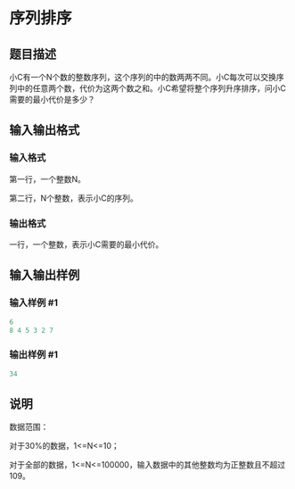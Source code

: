 # 序列排序

## 题目描述

小C有一个N个数的整数序列，这个序列的中的数两两不同。小C每次可以交换序列中的任意两个数，代价为这两个数之和。小C希望将整个序列升序排序，问小C需要的最小代价是多少？

## 输入输出格式

### 输入格式

第一行，一个整数N。

第二行，N个整数，表示小C的序列。

### 输出格式

一行，一个整数，表示小C需要的最小代价。

## 输入输出样例

### 输入样例 #1

```cpp
6
8 4 5 3 2 7
```


### 输出样例 #1

```cpp
34
```


## 说明

数据范围：

对于30%的数据，1<=N<=10；

对于全部的数据，1<=N<=100000，输入数据中的其他整数均为正整数且不超过109。

